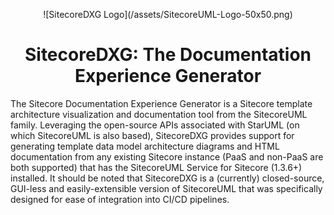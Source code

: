 <p align="center">
![SitecoreDXG Logo](/assets/SitecoreUML-Logo-50x50.png)
</p>

<h1 align="center">SitecoreDXG: The Documentation Experience Generator</h1>

The Sitecore Documentation Experience Generator is a Sitecore template architecture visualization and documentation tool from the SitecoreUML family. Leveraging the open-source APIs associated with StarUML \(on which SitecoreUML is also based\), SitecoreDXG provides support for generating template data model architecture diagrams and HTML documentation from any existing Sitecore instance \(PaaS and non-PaaS are both supported\) that has the SitecoreUML Service for Sitecore \(1.3.6+\) installed. It should be noted that SitecoreDXG is a \(currently\) closed-source, GUI-less and easily-extensible version of SitecoreUML that was specifically designed for ease of integration into CI/CD pipelines.

